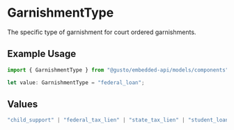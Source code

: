 # GarnishmentType

The specific type of garnishment for court ordered garnishments.

## Example Usage

```typescript
import { GarnishmentType } from "@gusto/embedded-api/models/components";

let value: GarnishmentType = "federal_loan";
```

## Values

```typescript
"child_support" | "federal_tax_lien" | "state_tax_lien" | "student_loan" | "creditor_garnishment" | "federal_loan" | "other_garnishment"
```
